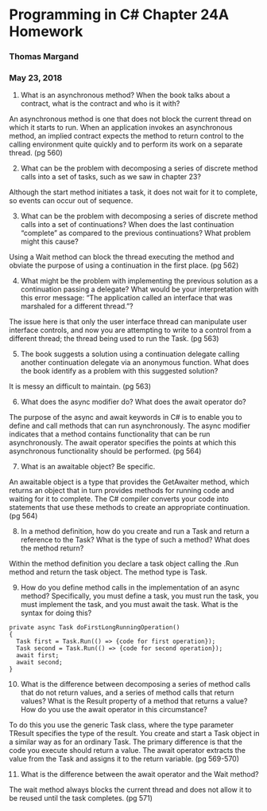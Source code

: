 # Programming in C# Chapter 24A Homework
### Thomas Margand
### May 23, 2018

1. What is an asynchronous method? When the book talks about a contract, what is the contract and
who is it with?

An asynchronous method is one that does not block the current thread on which it starts to run. When an application invokes an asynchronous method, an implied contract expects the method to return control to the calling environment quite quickly and to perform its work on a separate thread. (pg 560)

2. What can be the problem with decomposing a series of discrete method calls into a set of tasks, such
as we saw in chapter 23?

Although the start method initiates a task, it does not wait for it to complete, so events can occur out of sequence.

3. What can be the problem with decomposing a series of discrete method calls into a set of continuations?
When does the last continuation “complete” as compared to the previous continuations? What problem
might this cause?

Using a Wait method can block the thread executing the method and obviate the purpose of using a continuation in the first place. (pg 562)

4. What might be the problem with implementing the previous solution as a continuation passing a delegate?
What would be your interpretation with this error message: “The application called an interface
that was marshaled for a different thread.”?

The issue here is that only the user interface thread can manipulate user interface controls, and now you are attempting to write to a control from a different thread; the thread being used to run the Task. (pg 563)

5. The book suggests a solution using a continuation delegate calling another continuation delegate via
an anonymous function. What does the book identify as a problem with this suggested solution?

It is messy an difficult to maintain. (pg 563)

6. What does the async modifier do? What does the await operator do?

The purpose of the async and await keywords in C# is to enable you to define and call methods that can run asynchronously. The async modifier indicates that a method contains functionality that can be run asynchronously. The await operator specifies the points at which this asynchronous functionality should be performed. (pg 564)

7. What is an awaitable object? Be specific.

An awaitable object is a type that provides the GetAwaiter method, which returns an object that in turn provides methods for running code and waiting for it to complete. The C# compiler converts your code into statements that use these methods to create an appropriate continuation. (pg 564)

8. In a method definition, how do you create and run a Task and return a reference to the Task? What
is the type of such a method? What does the method return?

Within the method definition you declare a task object calling the .Run method and return the task object.  The method type is Task.

9. How do you define method calls in the implementation of an async method? Specifically, you must
define a task, you must run the task, you must implement the task, and you must await the task.
What is the syntax for doing this?

```
private async Task doFirstLongRunningOperation()
{
  Task first = Task.Run(() => {code for first operation});
  Task second = Task.Run(() => {code for second operation});
  await first;
  await second;
}
```
10. What is the difference between decomposing a series of method calls that do not return values, and
a series of method calls that return values? What is the Result property of a method that returns a
value? How do you use the await operator in this circumstance?

To do this you use the generic Task<TResult> class, where the type parameter TResult specifies the type of the result.
You create and start a Task<TResult> object in a similar way as for an ordinary Task. The primary difference is that the code you execute should return a value. The await operator extracts the value from the Task and assigns it to the return variable. (pg 569-570)

11. What is the difference between the await operator and the Wait method?

The wait method always blocks the current thread and does not allow it to be reused until the task completes. (pg 571)

